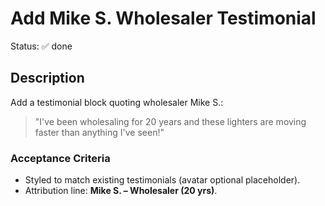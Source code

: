 # Add Mike S. Wholesaler Testimonial
Status: ✅ done

## Description
Add a testimonial block quoting wholesaler Mike S.:

> "I've been wholesaling for 20 years and these lighters are moving faster than anything I've seen!"

### Acceptance Criteria
- Styled to match existing testimonials (avatar optional placeholder).
- Attribution line: **Mike S. – Wholesaler (20 yrs)**.

